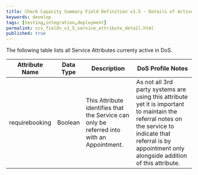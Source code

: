 ```yaml
---
title: Check Capacity Summary Field Definition v1.5 - Details of Active Service Attributes
keywords: develop
tags: [testing,integration,deployment]
permalink: ccs_fields_v1_5_service_attribute_detail.html
published: true
---
```


The following table lists all Service Attributes currenty active in DoS.

| **Attribute Name** | **Data Type** | **Description** |  **DoS Profile Notes**  |
|-----------------|---------|------------------------------------------------------------------------------------------|-------------------------------------------------|
|requirebooking	  | Boolean | This Attribute identifies that the Service can only be referred into with an Appointment.| As not all 3rd party systems are using this attribute yet it is important to maintain the referral notes on the service to indicate that referral is by appointment only alongside addition of this attribute.|
